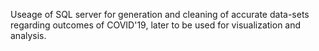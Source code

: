 Useage of SQL server for generation and cleaning of accurate data-sets regarding outcomes of COVID'19, later to be used for visualization and analysis.
